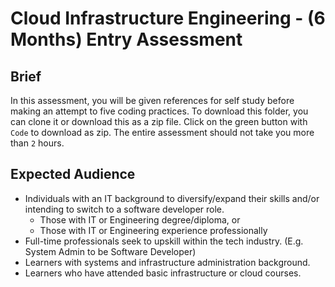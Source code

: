 # Cloud Infrastructure Engineering - (6 Months) Entry Assessment

## Brief

In this assessment, you will be given references for self study before making an attempt to five coding practices. To download this folder, you can clone it or download this as a zip file. Click on the green button with `Code` to download as zip. The entire assessment should not take you more than `2` hours.

## Expected Audience

- Individuals with an IT background to diversify/expand their skills and/or intending to switch to a software developer role.
    - Those with IT or Engineering degree/diploma, or
    - Those with IT or Engineering experience professionally
- Full-time professionals seek to upskill within the tech industry. (E.g. System Admin to be Software Developer)	
- Learners with systems and infrastructure administration background.
- Learners who have attended basic infrastructure or cloud courses.
